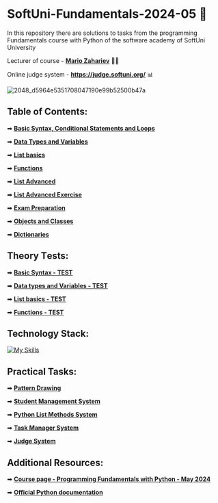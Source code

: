 # SoftUni-Fundamentals-2024-05 🏫
In this repository there are solutions to tasks from the programming Fundamentals course with Python of the software academy of SoftUni University 

Lecturer of course - **[Mario Zahariev](https://www.linkedin.com/in/mario-zahariev-753a7b202/)** 🐱‍🚀

Online judge system - **https://judge.softuni.org/** 📊

![2048_d5964e5351708047190e99b52500b47a](https://github.com/zahariev-webbersof/python-fundamentals-05-2024/assets/68993494/119a51ec-0428-4da7-801f-462140fb9cc7)
 
## Table of Contents:
➡ [**Basic Syntax, Conditional Statements and Loops**](https://github.com/zahariev-webbersof/python-fundamentals-05-2024/tree/main/basic_syntax) 

➡ [**Data Types and Variables**](https://github.com/zahariev-webbersof/python-fundamentals-05-2024/tree/main/data_types_and_variables)
 
➡ [**List basics**](https://github.com/zahariev-webbersof/python-fundamentals-05-2024/tree/main/list_basics)
 
➡ [**Functions**](https://github.com/zahariev-webbersof/python-fundamentals-05-2024/tree/main/functions)  

➡ [**List Advanced**](https://github.com/zahariev-webbersof/python-fundamentals-05-2024/tree/main/list_advance) 

➡ [**List Advanced Exercise**](https://github.com/zahariev-webbersof/python-fundamentals-05-2024/tree/main/list_advance_exercise)
 
➡ [**Exam Preparation**](https://github.com/zahariev-webbersof/python-fundamentals-05-2024/tree/main/exam_preparation)

➡ [**Objects and Classes**](https://github.com/zahariev-webbersof/python-fundamentals-05-2024/tree/main/class_and_objects)

➡ [**Dictionaries**](https://github.com/zahariev-webbersof/python-fundamentals-05-2024/tree/main/dictionaries)
 
 
## Theory Тests:
➡ [**Basic Syntax - TEST**](https://github.com/zahariev-webbersof/python-fundamentals-05-2024/blob/main/Basic%20Syntax%20-%20TEST.md)

➡ [**Data types and Variables - TEST**](https://github.com/zahariev-webbersof/python-fundamentals-05-2024/blob/main/Data%20types%20and%20Variables%20-%20TEST.md)

➡ [**List basics - TEST**](https://github.com/zahariev-webbersof/python-fundamentals-05-2024/blob/main/List%20basic%20-%20TEST.md)

➡ [**Functions - TEST**](https://github.com/zahariev-webbersof/python-fundamentals-05-2024/blob/main/Functions%20-%20TEST)
 
## Technology Stack: 
[![My Skills](https://skillicons.dev/icons?i=python,django,postgresql,git,html,css,linux,apple,windows&theme=light)](https://skillicons.dev)

## Practical Tasks: 
➡ [**Pattern Drawing**](https://github.com/zahariev-webbersof/python-fundamentals-05-2024/blob/main/Pattern%20Drawing.md)

➡ [**Student Management System**](https://github.com/zahariev-webbersof/python-fundamentals-05-2024/blob/main/Student%20Management%20System.md)

➡ [**Python List Methods System**](https://github.com/zahariev-webbersof/python-fundamentals-05-2024/blob/main/Python%20List%20Methods%20System.md)

➡ [**Task Manager System**](https://github.com/zahariev-webbersof/python-fundamentals-05-2024/blob/main/Task%20Manager.md)

➡ [**Judge System**](https://github.com/zahariev-webbersof/python-fundamentals-05-2024/blob/main/Test%20Judge%20System.md)

## Additional Resources:

➡ [**Course page - Programming Fundamentals with Python - May 2024**](https://softuni.bg/trainings/4501/programming-fundamentals-with-python-may-2024)

➡ [**Official Python documentation**](https://docs.python.org/3/)


